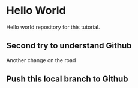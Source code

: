 # Hello World
Hello world repository for this tutorial.
## Second try to understand Github
Another change on the road
## Push this local branch  to Github